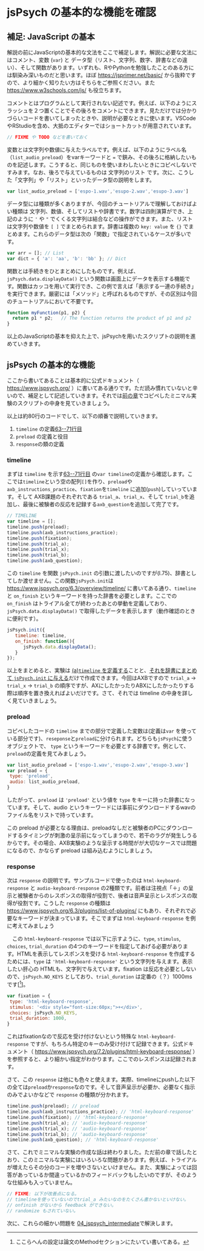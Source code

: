 # jsPsych の基本的な機能を確認

## 補足: JavaScript の基本

解説の前にJavaScriptの基本的な文法をここで補足します。解説に必要な文法にはコメント、変数 (`var`) と データ型（リスト、文字列、数字、辞書などの違い）、そして関数があります。いずれも、RやPythonを勉強したことのある方には馴染み深いものだと思います。ほぼ https://jsprimer.net/basic/ から抜粋ですので、より細かく知りたい方はそちらをご参照ください。また https://www.w3schools.com/js/ も役立ちます。

コメントとはプログラムとして実行されない記述です。例えば、以下のようにスラッシュを２つ置くことでその後ろをコメントにできます。見ただけでは分かりづらいコードを書いてしまったときや、説明が必要なときに使います。VSCodeやRStudioを含め、大抵のエディターではショートカットが用意されています。

```js
// FIXME や TODO などを書いておく
```

変数とは文字列や数値に与えたラベルです。例えば、以下のようにラベル名（`list_audio_preload`）をvarキーワードと `=` で鋏み、その後ろに格納したいものを記述します。こうすると、同じものを使いまわしたいときにコピペしないですみます。なお、後ろで与えているものは 文字列のリスト です。次に、こうした「文字列」や「リスト」といったデータ型の説明をします。

```js
var list_audio_preload = ['espo-1.wav','esupo-2.wav','esupo-3.wav']
```

データ型には種類が多くありますが、今回のチュートリアルで理解しておけばよい種類は 文字列、数値、そしてリストや辞書です。数字は四則演算ができ、上記のように `'` や `"` でくくる文字列は結合などの操作ができます。また、リストは文字列や数値を `[ ]` でまとめられます。辞書は複数の `key: value` を `{}` でまとめます。これらのデータ型は次の「関数」で指定されているケースが多いです。

```js
var arr = []; // List
var dict = { 'a': 'aa', 'b': 'bb' }; // Dict
```

関数とは手続きをひとまとめにしたものです。例えば、`jsPsych.data.displayData()` という関数は画面上にデータを表示する機能です。関数はカッコを用いて実行でき、この例で言えば「表示する一連の手続き」を実行できます。厳密には「メソッド」と呼ばれるものですが、その区別は今回のチュートリアルにおいて不要です。

```js
function myFunction(p1, p2) {
  return p1 * p2;   // The function returns the product of p1 and p2
}
```

以上のJavaScriptの基本を抑えた上で、jsPsychを用いたスクリプトの説明を進めていきます。

## jsPsych の基本的な機能

ここから書いてあることは基本的に公式ドキュメント（ https://www.jspsych.org/ ）に書いてある通りです。ただ読み慣れていないと辛いので、補足として記述していきます。それでは[前の章](../02_perception_minimal)でコピペしたミニマル実験のスクリプトの中身を見ていきましょう。

<script src="https://gist.github.com/kishiyamat/cc4a18f8ceb376abb4afdcf9366dc595.js"></script>

以上は約80行のコードでして、以下の順番で説明していきます。

1. `timeline` の定義[63--71行目](https://gist.github.com/kishiyamat/cc4a18f8ceb376abb4afdcf9366dc595#file-axb_v01-js-L63-L71)
1. `preload` の定義と役目
1. `response`の類の定義

### timeline

まずは `timeline` を示す[63--71行目](https://gist.github.com/kishiyamat/cc4a18f8ceb376abb4afdcf9366dc595#file-axb_v01-js-L63-L71) の`var timeline`の定義から確認します。ここでは`timeline`という空の配列`[]`を作り、`preload`や`axb_instructions_practice`、`fixation`を`timeline` に追加(`push`)していっています。そして AXB課題のそれぞれである `trial_a`、`trial_x`、そして `trial_b`を追加し、最後に被験者の反応を記録する`axb_question`を追加して完了です。

```js
// TIMELINE
var timeline = [];
timeline.push(preload);
timeline.push(axb_instructions_practice);
timeline.push(fixation);
timeline.push(trial_a);
timeline.push(trial_x);
timeline.push(trial_b);
timeline.push(axb_question);
```

この `timeline` を関数 `jsPsych.init` の引数に渡したいのですが(l.75)、辞書としてしか渡せません。この関数`jsPsych.init`は https://www.jspsych.org/6.3/overview/timeline/ に書いてある通り、`timeline` と `on_finish` というキーワードを持った辞書を必要とします。ここでの `on_finish` はトライアル全てが終わったあとの挙動を定義しており、 `jsPsych.data.displayData()` で取得したデータを表示します（動作確認のときに便利です）。

```js
jsPsych.init({
   timeline: timeline,
   on_finish: function(){
      jsPsych.data.displayData();
   }
});
```

以上をまとめると、実験は <u>(a)`timeline` を定義する</u>ことと、<u>それを辞書にまとめて `jsPsych.init` に与える</u>だけで作成できます。今回はAXBですので  `trial_a` → `trial_x` → `trial_b` の順序ですが、AXにしたかったりABXにしたかったりする際は順序を置き換えればよいだけです。さて、それでは timeline の中身を詳しく見ていきましょう。

### preload

コピペしたコードの `timeline` までの部分で定義した変数は(定義は`var` を使っている部分です)、`reseponse`と`preload`に分けられます。どちらも`jsPsych`に使うオブジェクトで、 `type` というキーワードを必要とする辞書です。例として、`preload`の定義を見てみましょう。

```js
var list_audio_preload = ['espo-1.wav','esupo-2.wav','esupo-3.wav']
var preload = {
 type: 'preload',
 audio: list_audio_preload,
}
```

したがって、`preload` は `'preload'` という値を `type` をキーに持った辞書になっています。そして、audio というキーワードには事前にダウンロードするwavのファイル名をリストで持っています。

この preload が必要となる理由は、preloadなしだと被験者のPCにダウンロードするタイミングが刺激の呈示前になってしまうので、若干のラグが発生しうるからです。その場合、AXB実験のような呈示する時間がが大切なケースでは問題になるので、かならず preload は組み込むようにしましょう。

### response

次は `response` の説明です。サンプルコードで使ったのは `html-keyboard-response` と `audio-keyboard-response` の2種類です。前者は注視点「＋」の呈示と被験者からのレスポンスの取得が役割で、後者は音声呈示とレスポンスの取得が役割です。こうした `response` の種類は https://www.jspsych.org/6.3/plugins/list-of-plugins/ にもあり、それぞれで必要なキーワードが決まっています。そこでまずは `html-keyboard-response` を例に考えてみましょう

　この `html-keyboard-response` では以下に示すように、`type`, `stimulus`, `choices`, `trial_duration` の4つのキーワードを指定してあげる必要があります。HTMLを表示してレスポンスを受ける `html-keyboard-response`  を作成するためには、`type` は `'html-keyboard-response'` という文字列を与えます。表示したい肝心の HTMLも、文字列で与えています。fixation は反応を必要としないので、`jsPsych.NO_KEYS` としており、`trial_duration` は定番の（？）1000ms です[[^settings]]。

[^settings]: ここらへんの設定は論文のMethodセクションにたいてい書いてある。

```js
var fixation = {
 type: 'html-keyboard-response',
 stimulus: '<div style="font-size:60px;">+</div>',
 choices: jsPsych.NO_KEYS,
 trial_duration: 1000,
}
```

これはfixationなので反応を受け付けないという特殊な `html-keyboard-response` ですが、もちろん特定のキーのみ受け付けて記録できます。公式ドキュメント（ https://www.jspsych.org/7.2/plugins/html-keyboard-response/ ）を参照すると、より細かい指定がわかります。ここでのレスポンスは記録されます。

さて、この `response` は他にも色々と使えます。実際、timelineにpushした以下の全ては`preload`か`response`なのです。そして音声呈示が必要か、必要なく指示のみでよいかなどで `response` の種類が分かれます。

```js
timeline.push(preload); // preload
timeline.push(axb_instructions_practice); // 'html-keyboard-response'
timeline.push(fixation); // 'html-keyboard-response'
timeline.push(trial_a); // 'audio-keyboard-response'
timeline.push(trial_x); // 'audio-keyboard-response'
timeline.push(trial_b); // 'audio-keyboard-response'
timeline.push(axb_question); // 'html-keyboard-response'
```

さて、これでミニマルな実験の作成な話は終わりました。ただ前の章で話したとおり、このミニマルな実験にはいろいろな問題があります。例えば、トライアルが増えたらその分のコードを増やさないといけません。また、実験によっては回答があっているか間違っているかのフィードバックもしたいのですが、そのような仕組みも入っていません。

```js
// FIXME: 以下が改善点になる。
// timelineを使っていないのでtrial_a みたいなのをたくさん書かないといけない。
// onfinish がないから feedback ができない。
// randomize もされていない。
```

次に、これらの細かい問題を [04_jspsych_intermediate](../04_jspsych_intermediate)で解決します。

